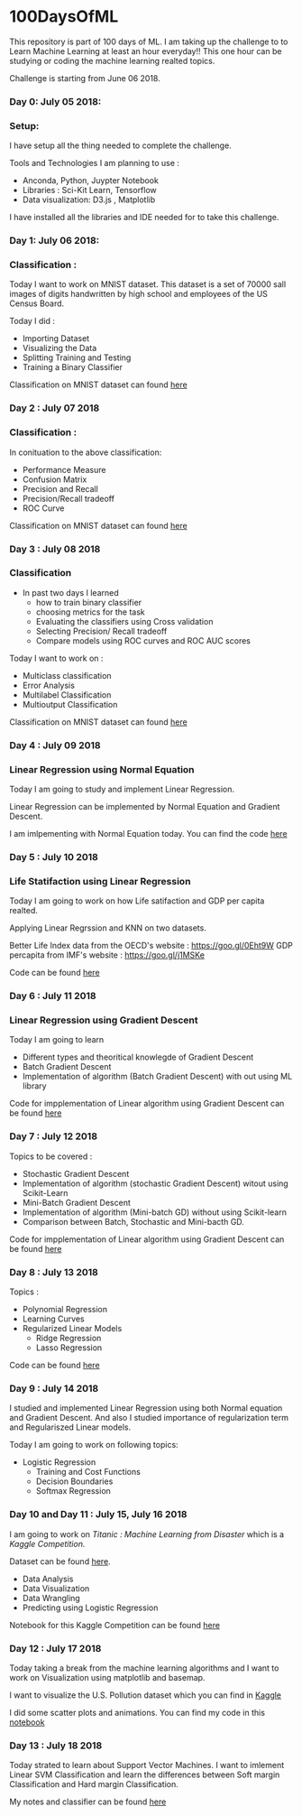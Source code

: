 # 100DaysOfML
This repository is part of 100 days of ML. I am taking up the challenge to to Learn Machine Learning at least an hour everyday!!
This one hour can be studying or coding the machine learning realted topics.

Challenge is starting from June 06 2018.

### Day 0: July 05 2018: 

### Setup:
I have setup all the thing needed to complete the challenge. 

Tools and Technologies I am planning to use : 

* Anconda, Python, Juypter Notebook
* Libraries : Sci-Kit Learn, Tensorflow
* Data visualization: D3.js , Matplotlib

I have installed all the libraries and IDE needed for to take this challenge.


### Day 1: July 06 2018: 

### Classification :
 Today I want to work on MNIST dataset. This dataset is a set of 70000 sall images of digits handwritten by high school and employees of the US Census Board. 

Today I did :
* Importing Dataset
* Visualizing the Data
* Splitting Training and Testing 
* Training a Binary Classifier

Classification on MNIST dataset can found [here](https://github.com/rohith28/Classification)

### Day 2 : July 07 2018

### Classification :
In conituation to the above classification:

* Performance Measure 
* Confusion Matrix
* Precision and Recall
* Precision/Recall tradeoff
* ROC Curve


Classification on MNIST dataset can found [here](https://github.com/rohith28/Classification)

### Day 3 : July 08 2018
### Classification

* In past two days I learned 
  * how to train binary classifier
  * choosing metrics for the task
  * Evaluating the classifiers using Cross validation
  * Selecting Precision/ Recall tradeoff
  * Compare models using ROC curves and ROC AUC scores

Today I want to work on :
* Multiclass classification
* Error Analysis
* Multilabel Classification
* Multioutput Classification

Classification on MNIST dataset can found [here](https://github.com/rohith28/Classification)


### Day 4 : July 09 2018
### Linear Regression using Normal Equation


Today I am going to study and implement Linear Regression.

Linear Regression can be implemented by Normal Equation and Gradient Descent.

I am imlpementing with Normal Equation today. You can find the code [here](https://github.com/rohith28/Training-Models/blob/master/Linear%20Regression.ipynb)


### Day 5 : July 10 2018
### Life Statifaction using Linear Regression

Today I am going to work on how Life satifaction and GDP per capita realted.

Applying Linear Regrssion and KNN on two datasets.

Better Life Index data from the OECD's website : https://goo.gl/0Eht9W
GDP percapita from IMF's website : https://goo.gl/j1MSKe

Code can be found [here](https://github.com/rohith28/Training-Models/blob/master/Life_Statisfaction/Life%20Satisfaction.ipynb)


### Day 6 : July 11 2018
### Linear Regression using Gradient Descent

Today I am going to learn
* Different types and theoritical knowlegde of Gradient Descent
* Batch Gradient Descent 
* Implementation of algorithm (Batch Gradient Descent) with out using ML library

Code for impplementation of Linear algorithm using Gradient Descent can be found [here](https://github.com/rohith28/Training-Models/blob/master/Gradient%20Descent.ipynb)


### Day 7 : July 12 2018

Topics to be covered  :
* Stochastic Gradient Descent
* Implementation of algorithm (stochastic Gradient Descent) witout using Scikit-Learn
* Mini-Batch Gradient Descent
* Implementation of algorithm (Mini-batch GD) without using Scikit-learn
* Comparison between Batch, Stochastic and Mini-bacth GD.

Code for impplementation of Linear algorithm using Gradient Descent can be found [here](https://github.com/rohith28/Training-Models/blob/master/Gradient%20Descent.ipynb)


### Day 8 : July 13 2018

Topics :

* Polynomial Regression
* Learning Curves
* Regularized Linear Models
     * Ridge Regression
     * Lasso Regression
     
Code can be found [here](https://github.com/rohith28/Training-Models/blob/master/Polynomial%20Regression.ipynb)

### Day 9 : July 14 2018

I studied and implemented Linear Regression using both Normal equation and Gradient Descent. And also I studied importance of regularization term and Regulariszed Linear models. 

Today I am going to work on following topics:

* Logistic Regression
    * Training and Cost Functions
    * Decision Boundaries
    * Softmax Regression

### Day 10 and Day 11 : July 15, July 16 2018

I am going to work on _Titanic : Machine Learning from Disaster_ which is a _Kaggle Competition._

Dataset can be found [here](https://www.kaggle.com/c/titanic/data).

* Data Analysis
* Data Visualization
* Data Wrangling
* Predicting using Logistic Regression

Notebook for this Kaggle Competition can be found [here](https://github.com/rohith28/Titanic_Kaggle)

### Day 12 : July 17 2018

Today taking a break from the machine learning algorithms and I want to work on Visualization using matplotlib and basemap.

I want to visualize the U.S. Pollution dataset which you can find in [Kaggle](https://www.kaggle.com/sogun3/uspollution)

I did some scatter plots and animations. You can find my code in this [notebook](https://github.com/rohith28/Visualization_US_Pollution_dataset/blob/master/visualization.ipynb)

### Day 13 : July 18 2018

Today strated to learn about Support Vector Machines. I want to imlement Linear SVM Classification and learn the differences between Soft margin Classification and Hard margin Classification.

My notes and classifier can be found [here]()

